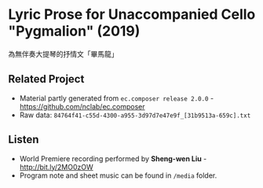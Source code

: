 # Lyric Prose for Unaccompanied Cello "Pygmalion" (2019)
為無伴奏大提琴的抒情文「畢馬龍」
## Related Project
* Material partly generated from `ec.composer release 2.0.0` - https://github.com/nclab/ec.composer
* Raw data: `84764f41-c55d-4300-a955-3d97d7e47e9f_[31b9513a-659c].txt`
## Listen
* World Premiere recording performed by __Sheng-wen Liu__ - http://bit.ly/2MO0zOW
* Program note and sheet music can be found in `/media` folder.